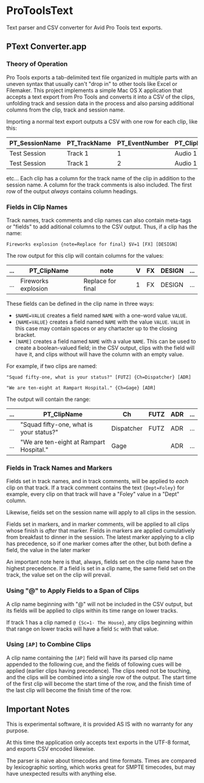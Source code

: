 # ProToolsText
Text parser and CSV converter for Avid Pro Tools text exports.

## PText Converter.app

### Theory of Operation

Pro Tools exports a tab-delimited text file organized in multiple parts with an uneven syntax that usually can't "drop in" to
other tools like Excel or Filemaker. This project implements a simple Mac OS X application that accepts a text export from 
Pro Tools and converts it into a CSV of the clips, unfolding track and session data in the process and also parsing
additional columns from the clip, track and session name.

Importing a normal text export outputs a CSV with one row for each clip, like this:

|PT_SessionName | PT_TrackName | PT_EventNumber | PT_ClipName |PT_Start   | PT_Finish | PT_Duration | PT_Muted| ...|
|---------------|--------------|----------------|-------------|-----------|-----------|-------------|---------|---|
|Test Session   | Track 1      | 1              | Audio 1-01  |01:00:00:05|01:01:00:12|00:01:00:07  | Unmuted |...|
|Test Session   | Track 1      | 2              | Audio 1-02  |01:01:00:12|01:01:00:20|00:00:00:08  | Unmuted |...|

etc... Each clip has a column for the track name of the clip in addition to the session name. A column for the track comments 
is also included. The first row of the output *always* contains column headings.

### Fields in Clip Names

Track names, track comments and clip names can also contain meta-tags or "fields" to add aditional columns to the CSV output.
Thus, if a clip has the name:

`Fireworks explosion {note=Replace for final} $V=1 [FX] [DESIGN]`

The row output for this clip will contain columns for the values:

|...| PT_ClipName| note | V | FX | DESIGN | ...|
|---|------------|------|---|----|--------|----|
|...| Fireworks explosion| Replace for final | 1 | FX | DESIGN | ... |

These fields can be defined in the clip name in three ways:
* `$NAME=VALUE` creates a field named `NAME` with a one-word value `VALUE`.
* `{NAME=VALUE}` creates a field named `NAME` with the value `VALUE`. `VALUE` in this case may contain spaces or any chartacter
up to the closing bracket.
* `[NAME]` creates a field named `NAME` with a value `NAME`. This can be used to create a boolean-valued field; in the CSV 
output, clips with the field will have it, and clips without will have the column with an empty value.

For example, if two clips are named:

`"Squad fifty-one, what is your status?" [FUTZ] {Ch=Dispatcher} [ADR]`

`"We are ten-eight at Rampart Hospital." {Ch=Gage} [ADR]`

The output will contain the range:

|...| PT_ClipName| Ch | FUTZ | ADR | ...|
|---|------------|------|---|----|-----|
|...| "Squad fifty-one, what is your status?"| Dispatcher | FUTZ | ADR | ... |
|...| "We are ten-eight at Rampart Hospital."| Gage |  | ADR | ... |


### Fields in Track Names and Markers

Fields set in track names, and in track comments, will be applied to *each* clip on that track. If a track comment 
contains the text `{Dept=Foley}` for example, every clip on that track will have a "Foley" value in a "Dept" column.

Likewise, fields set on the session name will apply to all clips in the session.

Fields set in markers, and in marker comments, will be applied to all clips whose finish is *after* that marker. Fields
in markers are applied cumulatively from breakfast to dinner in the session. The latest marker applying to a clip has
precedence, so if one marker comes after the other, but both define a field, the value in the later marker

An important note here is that, always, fields set on the clip name have the highest precedence. If a field is set in a clip
name, the same field set on the track, the value set on the clip will prevail.

### Using "@" to Apply Fields to a Span of Clips

A clip name beginning with "@" will not be included in the CSV output, but its fields will be applied to clips within 
its time range on lower tracks.

If track 1 has a clip named `@ {Sc=1- The House}`, any clips beginning within that range on lower tracks will have a 
field `Sc` with that value.

### Using `[AP]` to Combine Clips

A clip name containing the `[AP]` field will have its parsed clip name appended to the following cue, and the fields of following cues will be applied (earlier clips having precedence). The clips need not be touching, and the clips will be combined into a single row of the output. The start time of the first clip will become the start time of the row, and the finish time of the last clip will become the finish time of the row.

## Important Notes

This is experimental software, it is provided AS IS with no warranty for any purpose.

At this time the application only accepts text exports in the UTF-8 format, and exports CSV encoded likewise.

The parser is naive about timecodes and time formats. Times are compared by lexicographic sorting, which works great
for SMPTE timecodes, but may have unexpected results with anything else.



